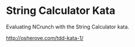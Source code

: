 # String Calculator Kata #

Evaluating NCrunch with the String Calculator kata.

http://osherove.com/tdd-kata-1/

